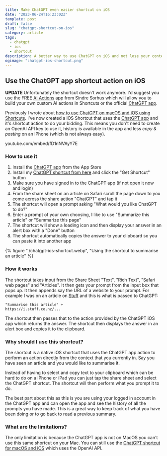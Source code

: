```yaml
---
title: Make ChatGPT even easier shortcut on iOS
date: "2023-06-24T16:23:02Z"
template: post
draft: false
slug: "chatgpt-shortcut-on-ios"
category: article
tags:
  - chatgpt
  - ios
  - shortcut
description: A better way to use ChatGPT on iOS and not lose your context using this shortcut.
ogimage: "chatgpt-ios-shortcut.png"
---
```


## Use the ChatGPT app shortcut action on iOS

**UPDATE**
Unfortunately the shortcut doesn't work anymore. I'd suggest you use the FREE [AI Actions](https://apps.apple.com/nz/app/ai-actions-for-shortcuts/id6465250302) app from Sindre Sorhus which will allow you to build your own custom AI actions in Shortcuts or the official [ChatGPT app](https://apps.apple.com/us/app/chatgpt/id6448311069).

Previously I wrote about [how to use ChatGPT on macOS and iOS using Shortcuts](/articles/chatgpt-macos-ios-using-shortcuts). I've now created a iOS Shortcut that uses the [ChatGPT app](https://chatgpt.com) and it's shortcut action to do your bidding. This means you don't need to create an OpenAI API key to use it, history is available in the app and less _copy & pasting_ on an iPhone (which is not always easy).

youtube.com/embed/fD1nNVAyY7E

### How to use it

1. Install the [ChatGPT app](https://apps.apple.com/us/app/chatgpt/id6448311069) from the App Store
2. Install my [ChatGPT shortcut from here](https://www.icloud.com/shortcuts/34ad5973ed41401bab872a407e324da1) and click the "Get Shortcut" button
3. Make sure you have signed in to the ChatGPT app (if not open it now and login)
4. From the share sheet on an article on Safari scroll the page down to you come across the share action "ChatGPT" and tap it
5. The shortcut will open a prompt asking "What would you like ChatGPT to do?"
6. Enter a prompt of your own choosing, I like to use "Summarize this article" or "Summarize this page"
7. The shortcut will show a loading icon and then display your answer in an alert box with a "Done" button
8. The shortcut automatically copies the answer to your clipboard so you can paste it into another app

{% figure "./chatgpt-ios-shortcut.webp", "Using the shortcut to summarise an article" %}

### How it works

The shortcut takes input from the Share Sheet "Text", "Rich Text", "Safari web pages" and "Articles". It then gets your prompt from the input box that pops up. It then appends say the URL of a website to your prompt. For example I was on an article on [Stuff](https://i.stuff.co.nz/national/education/300847887/chatgpt-how-teachers-are-bringing-ai-tech-into-the-classroom) and this is what is passed to ChatGPT:

```text
"Summarise this article" +
https://i.stuff.co.nz/...
```

The shortcut then passes that to the action provided by the ChatGPT iOS app which returns the answer. The shortcut then displays the answer in an alert box and copies it to the clipboard.

### Why should I use this shortcut?

The shortcut is a native iOS shortcut that uses the ChatGPT app action to perform an action directly from the context that you currently in. Say you have seen an article and you would like to summarise it.

Instead of having to select and copy text to your clipboard which can be hard to do on a iPhone or iPad you can just tap the share sheet and select the ChatGPT shortcut. The shortcut will then perform what you prompt it to do.

The best part about this as this is you are using your logged in account in the ChatGPT app and can open the app and see the history of all the prompts you have made. This is a great way to keep track of what you have been doing or to go back to read a previous summary.

### What are the limitations?

The only limitation is because the ChatGPT app is not on MacOS you can't use this same shortcut on your Mac. You can still use the [ChatGPT shortcut for macOS and iOS](/articles/chatgpt-macos-ios-using-shortcuts) which uses the OpenAI API.
